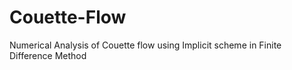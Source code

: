 # Couette-Flow
Numerical Analysis of Couette flow using Implicit scheme in Finite Difference Method
